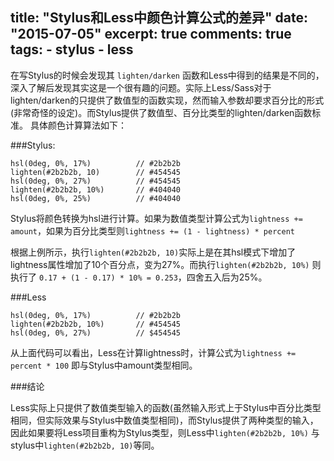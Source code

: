 title: "Stylus和Less中颜色计算公式的差异"
date: "2015-07-05"
excerpt: true
comments: true
tags:
    - stylus
    - less
---


在写Stylus的时候会发现其 `lighten/darken` 函数和Less中得到的结果是不同的，深入了解后发现其实这是一个很有趣的问题。实际上Less/Sass对于lighten/darken的只提供了数值型的函数实现，然而输入参数却要求百分比的形式(非常奇怪的设定)。而Stylus提供了数值型、百分比类型的lighten/darken函数标准。
具体颜色计算算法如下：

###Stylus:

```stylus
hsl(0deg, 0%, 17%)          // #2b2b2b
lighten(#2b2b2b, 10)        // #454545
hsl(0deg, 0%, 27%)          // #454545
lighten(#2b2b2b, 10%)       // #404040
hsl(0deg, 0%, 25%)          // #404040
```

Stylus将颜色转换为hsl进行计算。如果为数值类型计算公式为`lightness += amount`，如果为百分比类型则`lightness += (1 - lightness) * percent`

根据上例所示，执行`lighten(#2b2b2b, 10)`实际上是在其hsl模式下增加了lightness属性增加了10个百分点，变为27%。而执行`lighten(#2b2b2b, 10%)` 则执行了 `0.17 + (1 - 0.17) * 10% = 0.253`，四舍五入后为25%。

###Less

```less
hsl(0deg, 0%, 17%)          // #2b2b2b
lighten(#2b2b2b, 10%)       // #454545
hsl(0deg, 0%, 27%)          // $454545
```

从上面代码可以看出，Less在计算lightness时，计算公式为`lightness += percent * 100` 即与Stylus中amount类型相同。

###结论

Less实际上只提供了数值类型输入的函数(虽然输入形式上于Stylus中百分比类型相同，但实际效果与Stylus中数值类型相同)，而Stylus提供了两种类型的输入，因此如果要将Less项目重构为Stylus类型，则Less中`lighten(#2b2b2b, 10%)` 与stylus中`lighten(#2b2b2b, 10)`等同。

